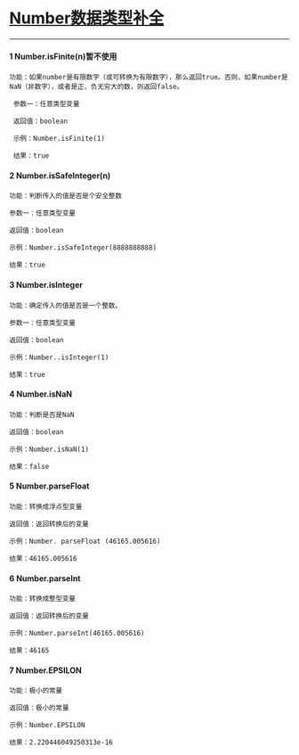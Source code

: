 # [Number数据类型补全](http://api.1473.cn/example/Number.htm)

---

#### 1 Number.isFinite\(n\)暂不使用

```
功能：如果number是有限数字（或可转换为有限数字），那么返回true。否则，如果number是NaN（非数字），或者是正、负无穷大的数，则返回false。

 参数一：任意类型变量

 返回值：boolean

 示例：Number.isFinite(1)

 结果：true
```

#### 2 Number.isSafeInteger\(n\)

```
功能：判断传入的值是否是个安全整数

参数一：任意类型变量

返回值：boolean

示例：Number.isSafeInteger(8888888888)

结果：true
```

#### 3 Number.isInteger

```
功能：确定传入的值是否是一个整数。

参数一：任意类型变量

返回值：boolean

示例：Number..isInteger(1)

结果：true
```

#### 4 Number.isNaN

```
功能：判断是否是NaN

返回值：boolean

示例：Number.isNaN(1)

结果：false
```

#### 5 Number.parseFloat

```
功能：转换成浮点型变量

返回值：返回转换后的变量

示例：Number. parseFloat (46165.005616)

结果：46165.005616
```

#### 6 Number.parseInt

```
功能：转换成整型变量

返回值：返回转换后的变量

示例：Number.parseInt(46165.005616)

结果：46165
```

#### 7 Number.EPSILON

```
功能：极小的常量

返回值：极小的常量

示例：Number.EPSILON

结果：2.220446049250313e-16
```

### 



